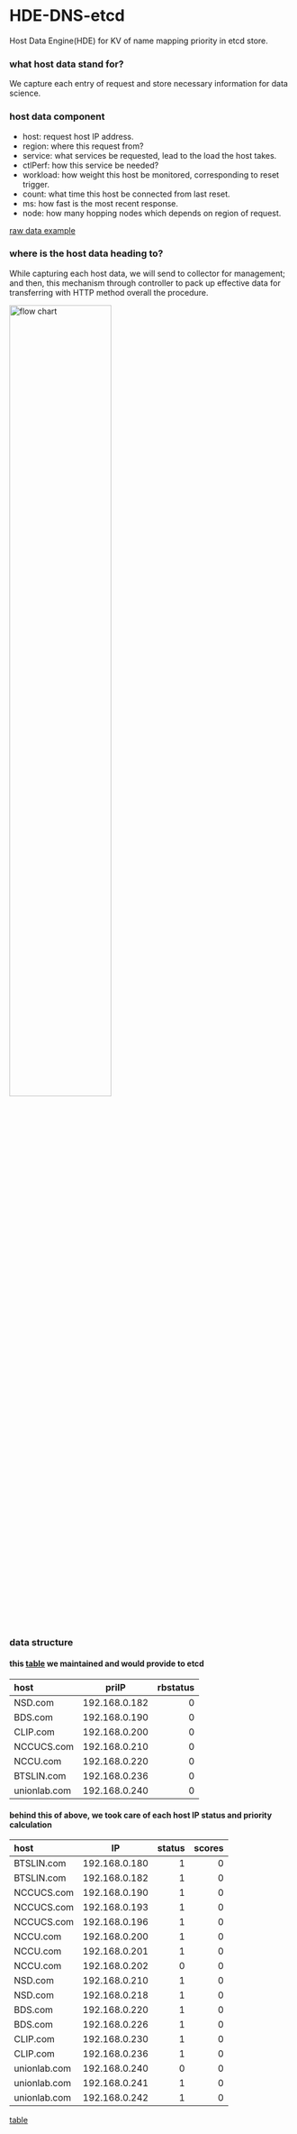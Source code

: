 # HDE-DNS-etcd
Host Data Engine(HDE) for KV of name mapping priority in etcd store.
### what host data stand for?
We capture each entry of request and store necessary information for data science.
### host data component
- host: request host IP address.
- region: where this request from?
- service: what services be requested, lead to the load the host takes.
- ctlPerf: how this service be needed?
- workload: how weight this host be monitored, corresponding to reset trigger.
- count: what time this host be connected from last reset.
- ms: how fast is the most recent response.
- node: how many hopping nodes which depends on region of request.

[raw data example](../main/data%20engine/raw_data_example.csv)
### where is the host data heading to?
While capturing each host data, we will send to collector for management; and then, this mechanism through controller to pack up effective data for transferring with HTTP method overall the procedure.

<img src="https://github.com/CWayneH/hde-dns-etcd/assets/90815681/a6033c3e-11d6-49dd-8e00-4803637d2bc4" width="60%" height="60%" alt="flow chart">

### data structure
#### this [table](../main/data%20engine/outcome.csv) we maintained and would provide to etcd
| host | priIP | rbstatus |
| :---         |     :---:      |          ---: |
|NSD.com|192.168.0.182|0|
|BDS.com|192.168.0.190|0|
|CLIP.com|192.168.0.200|0|
|NCCUCS.com|192.168.0.210|0|
|NCCU.com|192.168.0.220|0|
|BTSLIN.com|192.168.0.236|0|
|unionlab.com|192.168.0.240|0|

#### behind this of above, we took care of each host IP status and priority calculation
|host|IP|status|scores|
|:---|:---:|---:|---:|
|BTSLIN.com|192.168.0.180|1|0|
|BTSLIN.com|192.168.0.182|1|0|
|NCCUCS.com|192.168.0.190|1|0|
|NCCUCS.com|192.168.0.193|1|0|
|NCCUCS.com|192.168.0.196|1|0|
|NCCU.com|192.168.0.200|1|0|
|NCCU.com|192.168.0.201|1|0|
|NCCU.com|192.168.0.202|0|0|
|NSD.com|192.168.0.210|1|0|
|NSD.com|192.168.0.218|1|0|
|BDS.com|192.168.0.220|1|0|
|BDS.com|192.168.0.226|1|0|
|CLIP.com|192.168.0.230|1|0|
|CLIP.com|192.168.0.236|1|0|
|unionlab.com|192.168.0.240|0|0|
|unionlab.com|192.168.0.241|1|0|
|unionlab.com|192.168.0.242|1|0|

[table](../main/data%20engine/hostmap.csv)
